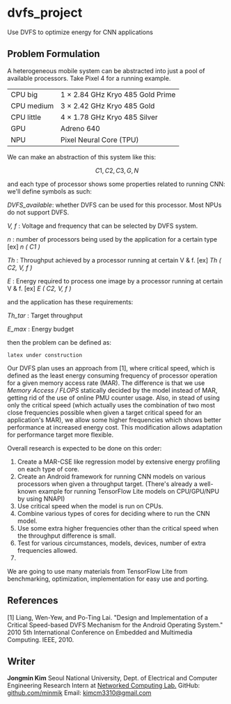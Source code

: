 # dvfs_project
Use DVFS to optimize energy for CNN applications

## Problem Formulation
A heterogeneous mobile system can be abstracted into just a pool of available processors.
Take Pixel 4 for a running example.

|   |   |
|---|---|
|CPU big     | 1  ×  2.84  GHz Kryo 485 Gold Prime |
|CPU medium  | 3  ×  2.42  GHz Kryo 485 Gold |
|CPU little  | 4  ×  1.78  GHz Kryo 485 Silver|
|GPU         | Adreno 640 |
|NPU         | Pixel Neural Core (TPU) |

We can make an abstraction of this system like this:
```math
{ C1, C2, C3, G, N }
```
and each type of processor shows some properties related to running CNN:
we'll define symbols as such:

*DVFS_available*: whether DVFS can be used for this processor. Most NPUs do not support DVFS.

*V, f* : Voltage and frequency that can be selected by DVFS system.

*n* : number of processors being used by the application for a certain type [ex] *n ( C1 )*

*Th* : Throughput achieved by a processor running at certain V & f.  [ex] *Th ( C2, V, f )*

*E* : Energy required to process one image by a processor running at certain V & f. [ex] *E ( C2, V, f )*

and the application has these requirements:

*Th_tar* : Target throughput

*E_max* : Energy budget

then the problem can be defined as:

```
latex under construction
```

Our DVFS plan uses an approach from [1], where critical speed, which is defined as the least energy consuming frequency of processor operation for a given memory access rate (MAR). The difference is that we use *Memory Access / FLOPS* statically decided by the model instead of MAR, getting rid of the use of online PMU counter usage. Also, in stead of using only the critical speed (which actually uses the combination of two most close frequencies possible when given a target critical speed for an application's MAR), we allow some higher frequencies which shows better performance at increased energy cost. This modification allows adaptation for performance target more flexible.

Overall research is expected to be done on this order:
1. Create a MAR-CSE like regression model by extensive energy profiling on each type of core.
2. Create an Android framework for running CNN models on various processors when given a throughput target. (There's already a well-known example for running TensorFlow Lite models on CPU/GPU/NPU by using NNAPI)
3. Use critical speed when the model is run on CPUs.
4. Combine various types of cores for deciding where to run the CNN model.
5. Use some extra higher frequencies other than the critical speed when the throughput difference is small.
6. Test for various circumstances, models, devices, number of extra frequencies allowed.
7. 
We are going to use many materials from TensorFlow Lite from benchmarking, optimization, implementation for easy use and porting.



## References

[1] Liang, Wen-Yew, and Po-Ting Lai. "Design and Implementation of a Critical Speed-based DVFS Mechanism for the Android Operating System." 2010 5th International Conference on Embedded and Multimedia Computing. IEEE, 2010.

## Writer
**Jongmin Kim**
Seoul National University, Dept. of Electrical and Computer Engineering
Research Intern at [Networked Computing Lab.](https://nxc.snu.ac.kr/)
GitHub: [github.com/minmik](https://github.com/minmik)
Email: kimcm3310@gmail.com
